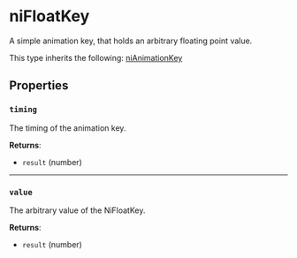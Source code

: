 # niFloatKey
<div class="search_terms" style="display: none">nifloatkey, floatkey</div>

<!---
	This file is autogenerated. Do not edit this file manually. Your changes will be ignored.
	More information: https://github.com/MWSE/MWSE/tree/master/docs
-->

A simple animation key, that holds an arbitrary floating point value.

This type inherits the following: [niAnimationKey](../types/niAnimationKey.md)
## Properties

### `timing`
<div class="search_terms" style="display: none">timing</div>

The timing of the animation key.

**Returns**:

* `result` (number)

***

### `value`
<div class="search_terms" style="display: none">value</div>

The arbitrary value of the NiFloatKey.

**Returns**:

* `result` (number)

